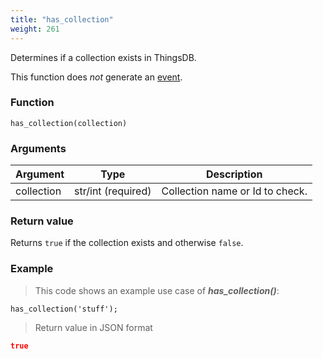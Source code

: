 ```yaml
---
title: "has_collection"
weight: 261
---
```


Determines if a collection exists in ThingsDB.

This function does *not* generate an [event](../../overview/events).

### Function

`has_collection(collection)`

### Arguments

Argument | Type | Description
-------- | ---- | -----------
collection | str/int (required) | Collection name or Id to check.

### Return value

Returns `true` if the collection exists and otherwise `false`.

### Example

> This code shows an example use case of ***has_collection()***:

```thingsdb,json_response,@t
has_collection('stuff');
```

> Return value in JSON format

```json
true
```
